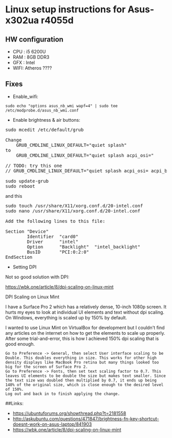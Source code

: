 # Linux setup instructions for Asus-x302ua r4055d 

## HW configuration
* CPU : i5 6200U
* RAM : 8GB DDR3
* GFX : Intel 
* WIFI: Atheros ???? 

## Fixes
* Enable_wifi:

<code>sudo echo "options asus_nb_wmi wapf=4" | sudo tee /etc/modprobe.d/asus_nb_wmi.conf</code>

* Enable brightness & air buttons:

<pre>
sudo mcedit /etc/default/grub

Change
    GRUB_CMDLINE_LINUX_DEFAULT="quiet splash"
to
    GRUB_CMDLINE_LINUX_DEFAULT="quiet splash acpi_osi="

// TODO: try this one
// GRUB_CMDLINE_LINUX_DEFAULT="quiet splash acpi_osi= acpi_backlight=intel"

sudo update-grub
sudo reboot
</pre>

and this

<pre>
sudo touch /usr/share/X11/xorg.conf.d/20-intel.conf
sudo nano /usr/share/X11/xorg.conf.d/20-intel.conf

Add the following lines to this file:

Section "Device"
        Identifier  "card0"
        Driver      "intel"
        Option      "Backlight"  "intel_backlight"
        BusID       "PCI:0:2:0"
EndSection
</pre>


* Setting DPI

Not so good solution with DPI:

https://wbk.one/article/8/dpi-scaling-on-linux-mint

DPI Scaling on Linux Mint

I have a Surface Pro 2 which has a relatively dense, 10-inch 1080p screen. It hurts my eyes to look at individual UI elements and text without dpi scaling. On Windows, everything is scaled up by 150% by default.

I wanted to use Linux Mint on VirtualBox for development but I couldn't find any articles on the internet on how to get the elements to scale up properly. After some trial-and-error, this is how I achieved 150% dpi scaling that is good enough.

    Go to Preference -> General, then select User interface scaling to be Double. This doubles everything in size. This works for other high density displays like MacBook Pro retina but many things looked too big for the screen of Surface Pro 2.
    Go to Preference -> Fonts, then set text scaling factor to 0.7. This leaves UI elements to be double the size but makes text smaller. Since the text size was doubled then multiplied by 0.7, it ends up being 140% of the original size, which is close enough to the desired level of 150%.
    Log out and back in to finish applying the change.

 


##Links:

* https://ubuntuforums.org/showthread.php?t=2181558
* http://askubuntu.com/questions/471847/brightness-fn-key-shortcut-doesnt-work-on-asus-laptop/841903
* https://wbk.one/article/8/dpi-scaling-on-linux-mint
